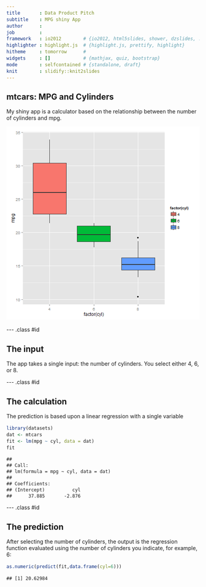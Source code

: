 ```yaml
---
title       : Data Product Pitch
subtitle    : MPG shiny App
author      : 
job         : 
framework   : io2012        # {io2012, html5slides, shower, dzslides, ...}
highlighter : highlight.js  # {highlight.js, prettify, highlight}
hitheme     : tomorrow      # 
widgets     : []            # {mathjax, quiz, bootstrap}
mode        : selfcontained # {standalone, draft}
knit        : slidify::knit2slides
---
```


## mtcars: MPG and Cylinders

My shiny app is a calculator based on the relationship between the number of cylinders and mpg.

![plot of chunk unnamed-chunk-1](assets/fig/unnamed-chunk-1-1.png)

--- .class #id 

## The input
The app takes a single input: the number of cylinders.  You select either 4, 6, or 8.

--- .class #id 

## The calculation
The prediction is based upon a linear regression with a single variable

```r
library(datasets)
dat <- mtcars
fit <- lm(mpg ~ cyl, data = dat)
fit
```

```
## 
## Call:
## lm(formula = mpg ~ cyl, data = dat)
## 
## Coefficients:
## (Intercept)          cyl  
##      37.885       -2.876
```

--- .class #id 

## The prediction
After selecting the number of cylinders, the output is the regression function evaluated using the number of cylinders you indicate, for example, 6:

```r
as.numeric(predict(fit,data.frame(cyl=6))) 
```

```
## [1] 20.62984
```





